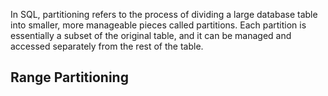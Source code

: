 In SQL, partitioning refers to the process of dividing a large database table into smaller, more manageable pieces called partitions. Each partition is essentially a subset of the original table, and it can be managed and accessed separately from the rest of the table.

## Range Partitioning
